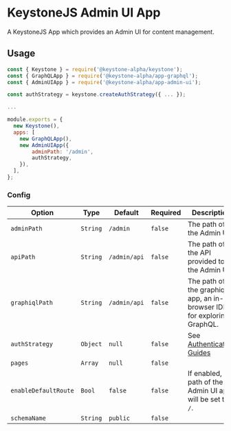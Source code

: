<!--[meta]
section: api
subSection: apps
title: Admin UI
[meta]-->

# KeystoneJS Admin UI App

A KeystoneJS App which provides an Admin UI for content management.

## Usage

```js
const { Keystone } = require('@keystone-alpha/keystone');
const { GraphQLApp } = require('@keystone-alpha/app-graphql');
const { AdminUIApp } = require('@keystone-alpha/app-admin-ui');

const authStrategy = keystone.createAuthStrategy({ ... });

...

module.exports = {
  new Keystone(),
  apps: [
    new GraphQLApp(),
    new AdminUIApp({
        adminPath: '/admin',
        authStrategy,
    }),
  ],
};
```

### Config

| Option               | Type     | Default      | Required | Description                                                                  |
| -------------------- | -------- | ------------ | -------- | ---------------------------------------------------------------------------- |
| `adminPath`          | `String` | `/admin`     | `false`  | The path of the Admin UI.                                                    |
| `apiPath`            | `String` | `/admin/api` | `false`  | The path of the API provided to the Admin UI.                                |
| `graphiqlPath`       | `String` | `/admin/api` | `false`  | The path of the graphiql app, an in-browser IDE for exploring GraphQL.       |
| `authStrategy`       | `Object` | `null`       | `false`  | See [Authentication Guides](https://keystonejs.com/guides/authentication) |
| `pages`              | `Array`  | `null`       | `false`  |                                                                              |
| `enableDefaultRoute` | `Bool`   | `false`      | `false`  | If enabled, the path of the Admin UI app will be set to `/`.                 |
| `schemaName`         | `String` | `public`     | `false`  |                                                                              |

